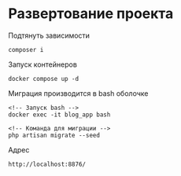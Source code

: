 # Развертование проекта

Подтянуть зависимости
```
composer i
```
Запуск контейнеров
```
docker compose up -d
```
Миграция производится в bash оболочке
```
<!-- Запуск bash -->
docker exec -it blog_app bash

<!-- Команда для миграции -->
php artisan migrate --seed
```
Адрес
```
http://localhost:8876/
```
